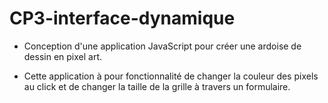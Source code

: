 # CP3-interface-dynamique

- Conception d'une application JavaScript pour créer une ardoise de dessin en pixel art.

- Cette application à pour fonctionnalité de changer la couleur des pixels au click et de changer la taille de la grille à travers un formulaire.
